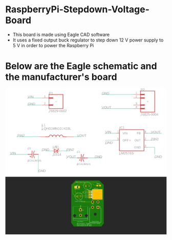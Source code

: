 # RaspberryPi-Stepdown-Voltage-Board
* This board is made using Eagle CAD software
* It uses a fixed output buck regulator to step down 12 V power supply to 5 V in order to power the Raspberry Pi 

# Below are the Eagle schematic and the manufacturer's board

![Eagle Schematic](https://github.com/diptadas5/RaspberryPi-Stepdown-Voltage-Board/blob/master/photos/RBPi%20BC%20Schematic.PNG)
![Manufacturer's Board](https://github.com/diptadas5/RaspberryPi-Stepdown-Voltage-Board/blob/master/photos/RBPi%20BC.PNG)
